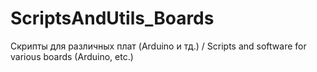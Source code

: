# ScriptsAndUtils_Boards
Скрипты для различных плат (Arduino и тд.) / Scripts and software for various boards (Arduino, etc.)
